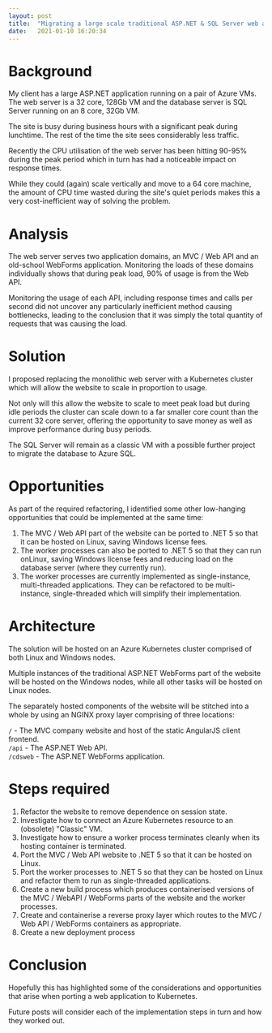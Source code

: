 ```yaml
---
layout: post
title:  "Migrating a large scale traditional ASP.NET & SQL Server web application to Kubernetes (Part 1)"
date:   2021-01-10 16:20:34
---
```


# Background
My client has a large ASP.NET application running on a pair of Azure VMs. The web server is a 32 core, 128Gb VM and the database server is SQL Server running on an 8 core, 32Gb VM.

The site is busy during business hours with a significant peak during lunchtime. The rest of the time the site sees considerably less traffic.

Recently the CPU utilisation of the web server has been hitting 90-95% during the peak period which in turn has had a noticeable impact on response times.

While they could (again) scale vertically and move to a 64 core machine, the amount of CPU time wasted during the site's quiet periods makes this a very cost-inefficient way of solving the problem.


# Analysis
The web server serves two application domains, an MVC / Web API and an old-school WebForms application. Monitoring the loads of these domains individually shows that during peak load, 90% of usage is from the Web API.

Monitoring the usage of each API, including response times and calls per second did not uncover any particularly inefficient method causing bottlenecks, leading to the conclusion that it was simply the total quantity of requests that was causing the load.


# Solution
I proposed replacing the monolithic web server with a Kubernetes cluster which will allow the website to scale in proportion to usage.

Not only will this allow the website to scale to meet peak load but during idle periods the cluster can scale down to a far smaller core count than the current 32 core server, offering the opportunity to save money as well as improve performance during busy periods.

The SQL Server will remain as a classic VM with a possible further project to migrate the database to Azure SQL.


# Opportunities
As part of the required refactoring, I identified some other low-hanging opportunities that could be implemented at the same time:

1. The MVC / Web API part of the website can be ported to .NET 5 so that it can be hosted on Linux, saving Windows license fees.
1. The worker processes can also be ported to .NET 5 so that they can run onLinux, saving Windows license fees and reducing load on the database server (where they currently run).
1. The worker processes are currently implemented as single-instance, multi-threaded applications. They can be refactored to be multi-instance, single-threaded which will simplify their implementation.


# Architecture
The solution will be hosted on an Azure Kubernetes cluster comprised of both Linux and Windows nodes.

Multiple instances of the traditional ASP.NET WebForms part of the website will be hosted on the Windows nodes, while all other tasks will be hosted on Linux nodes.

The separately hosted components of the website will be stitched into a whole by using an NGINX proxy layer comprising of three locations:

`/` - The MVC company website and host of the static AngularJS client frontend.  
`/api` - The ASP.NET Web API.  
`/cdsweb` - The ASP.NET WebForms application.  


# Steps required
1. Refactor the website to remove dependence on session state.
1. Investigate how to connect an Azure Kubernetes resource to an (obsolete) "Classic" VM.
1. Investigate how to ensure a worker process terminates cleanly when its hosting container is terminated.
1. Port the MVC / Web API website to .NET 5 so that it can be hosted on Linux.
1. Port the worker processes to .NET 5 so that they can be hosted on Linux and refactor them to run as single-threaded applications.
1. Create a new build process which produces containerised versions of the MVC / WebAPI / WebForms parts of the website and the worker processes.
1. Create and containerise a reverse proxy layer which routes to the MVC / Web API / WebForms containers as appropriate.
1. Create a new deployment process


# Conclusion
Hopefully this has highlighted some of the considerations and opportunities that arise when porting a web application to Kubernetes.

Future posts will consider each of the implementation steps in turn and how they worked out.
